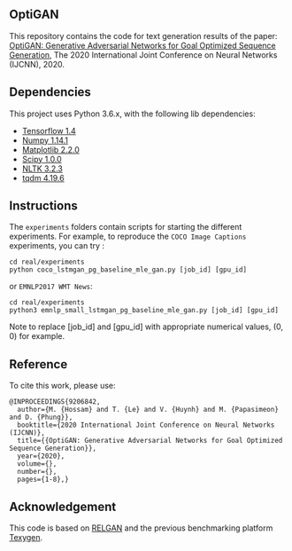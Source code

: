 ## OptiGAN

This repository contains the code for text generation results 
of the paper:  
[OptiGAN: Generative Adversarial Networks for Goal Optimized Sequence Generation](https://arxiv.org/abs/2004.07534), The 2020 International Joint Conference on Neural Networks (IJCNN), 2020.


## Dependencies
This project uses Python 3.6.x, with the following lib dependencies:
* [Tensorflow 1.4](https://www.tensorflow.org/)
* [Numpy 1.14.1](http://www.numpy.org/)
* [Matplotlib 2.2.0](https://matplotlib.org)
* [Scipy 1.0.0](https://www.scipy.org)
* [NLTK 3.2.3](https://www.nltk.org)
* [tqdm 4.19.6](https://pypi.python.org/pypi/tqdm)


## Instructions
The `experiments` folders contain scripts for starting the different experiments.
For example, to reproduce the `COCO Image Captions` experiments, you can try :
```
cd real/experiments
python coco_lstmgan_pg_baseline_mle_gan.py [job_id] [gpu_id]
```
or `EMNLP2017 WMT News`:
```
cd real/experiments
python3 emnlp_small_lstmgan_pg_baseline_mle_gan.py [job_id] [gpu_id]
```
Note to replace [job_id] and [gpu_id] with appropriate numerical values, (0, 0) for example.

## Reference
To cite this work, please use:
```
@INPROCEEDINGS{9206842,
  author={M. {Hossam} and T. {Le} and V. {Huynh} and M. {Papasimeon} and D. {Phung}},
  booktitle={2020 International Joint Conference on Neural Networks (IJCNN)}, 
  title={{OptiGAN: Generative Adversarial Networks for Goal Optimized Sequence Generation}}, 
  year={2020},
  volume={},
  number={},
  pages={1-8},}
```

## Acknowledgement
This code is based on [RELGAN](https://github.com/weilinie/RelGAN) and the previous benchmarking platform [Texygen](https://github.com/geek-ai/Texygen). 